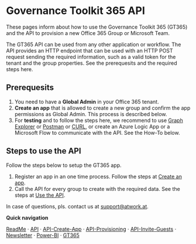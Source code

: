 # Governance Toolkit 365 API

These pages inform about how to use the Governance Toolkit 365 (GT365) and the API to provision a new Office 365 Group or Microsoft Team.

The GT365 API can be used from any other application or workflow. The API provides an HTTP endpoint that can be used with an HTTP POST request sending the required information, such as a valid token for the tenant and the group properties. See the prerequesits and the required steps here.

## Prerequesits

1. You need to have a **Global Admin** in your Office 365 tenant.
2. **Create an app** that is allowed to create a new group and confirm the app permissions as Global Admin. This process is described below.
4. For **testing** and to follow the steps here, we recommend to use [Graph Explorer](http://aka.ms/ge) or [Postman](https://www.getpostman.com/downloads/) or [CURL](https://curl.haxx.se/windows/), or create an Azure Logic App or a Microsoft Flow to communicate with the API. See the How-To below.

## Steps to use the API

Follow the steps below to setup the GT365 app.

1. Register an app in an one time process. Follow the steps at [Create an app](./API-create-app.md).
2. Call the API for every group to create with the required data. See the steps at [Use the API](./API-provisioning.md).

In case of questions, pls. contact us at [support@atwork.at](mailto:support@atwork.at?subject=GT365-API).

**Quick navigation**

[ReadMe](https://github.com/delegate365/GovernanceToolkit365/) &middot; [API](./API.md) &middot; [API-Create-App](./API-create-app.md) &middot; [API-Provisioning](./API-provisioning.md) &middot; [API-Invite-Guests](./API-invite-guest.md) &middot; [Newsletter](./newsletter.md) &middot; [Power-BI](./power-bi.md) &middot; [GT365](https://governancetoolkit365.com/)
